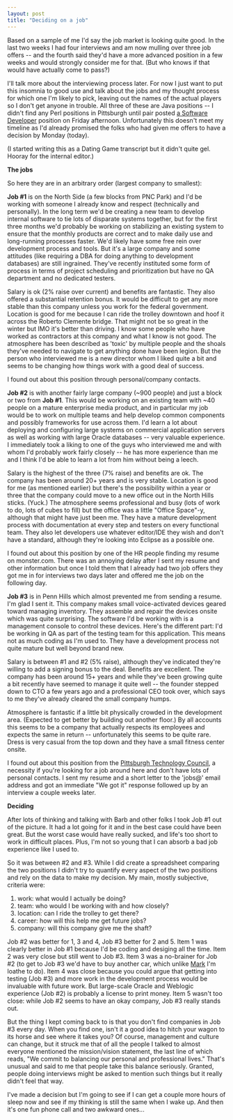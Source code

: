 ```yaml
---
layout: post
title: "Deciding on a job"
---
```




<p>Based on a sample of me I'd say the job market is looking quite
good. In the last two weeks I had four interviews and am now mulling
over three job offers -- and the fourth said they'd have a more
advanced position in a few weeks and would strongly consider me for
that. (But who knows if that would have actually come to pass?)</p>

<p>I'll talk more about the interviewing process later. For now I just
want to put this insomnia to good use and talk about the jobs and my
thought process for which one I'm likely to pick, leaving out the
names of the actual players so I don't get anyone in trouble. All
three of these are Java positions -- I didn't find any Perl positions
in Pittsburgh until pair posted <a
href="http://www.pair.com/about/jobs/jobs.html#softdev">a Software
Developer</a> position on Friday afternoon. Unfortunately this doesn't
meet my timeline as I'd already promised the folks who had given me
offers to have a decision by Monday (today).</p>

<p>(I started writing this as a Dating Game transcript but it didn't
quite gel. Hooray for the internal editor.)</p>
<p><b>The jobs</b></p>
<p>So here they are in an arbitrary order (largest company to
smallest):</p>

<p><b>Job #1</b> is on the North Side (a few blocks from PNC Park) and
I'd be working with someone I already know and respect (technically
and personally). In the long term we'd be creating a new team to
develop internal software to tie lots of disparate systems together,
but for the first three months we'd probably be working on stabilizing
an existing system to ensure that the monthly products are correct and
to make daily use and long-running processes faster. We'd likely have
some free rein over development process and tools. But it's a large
company and some attitudes (like requiring a DBA for doing anything to
development databases) are still ingrained. They've recently
instituted some form of process in terms of project scheduling and
prioritization but have no QA department and no dedicated testers.</p>

<p>Salary is ok (2% raise over current) and benefits are
fantastic. They also offered a substantial retention bonus. It would
be difficult to get any more stable than this company unless you work
for the federal government. Location is good for me because I can ride
the trolley downtown and hoof it across the Roberto Clemente
bridge. That might not be so great in the winter but IMO it's better
than driving. I know some people who have worked as contractors at
this company and what I know is not good. The atmosphere has been
described as 'toxic' by multiple people and the shoals they've needed
to navigate to get anything done have been legion. But the person who
interviewed me is a new director whom I liked quite a bit and seems to
be changing how things work with a good deal of success.</p>

<p>I found out about this position through personal/company
contacts.</p>

<p><b>Job #2</b> is with another fairly large company (~900 people)
and just a block or two from <b>Job #1</b>. This would be working on
an existing team with ~40 people on a mature enterprise media product,
and in particular my job would be to work on multiple teams and help
develop common components and possibly frameworks for use across
them. I'd learn a lot about deploying and configuring large systems on
commercial application servers as well as working with large Oracle
databases -- very valuable experience. I immediately took a liking to
one of the guys who interviewed me and with whom I'd probably work
fairly closely -- he has more experience than me and I think I'd be
able to learn a lot from him without being a leech.</p>

<p>Salary is the highest of the three (7% raise) and benefits are
ok. The company has been around 20+ years and is very stable. Location
is good for me (as mentioned earlier) but there's the possibility
within a year or three that the company could move to a new office out
in the North Hills sticks. (Yuck.) The atmosphere seems professional
and busy (lots of work to do, lots of cubes to fill) but the office
was a little "Office Space"-y, although that might have just been
me. They have a mature development process with documentation at every
step and testers on every functional team. They also let developers
use whatever editor/IDE they wish and don't have a standard, although
they're looking into Eclipse as a possible one.</p>

<p>I found out about this position by one of the HR people finding my
resume on monster.com. There was an annoying delay after I sent my
resume and other information but once I told them that I already had
two job offers they got me in for interviews two days later and
offered me the job on the following day.</p>

<p><b>Job #3</b> is in Penn Hills which almost prevented me from
sending a resume. I'm glad I sent it. This company makes small
voice-activated devices geared toward managing inventory. They
assemble and repair the devices onsite which was quite surprising. The
software I'd be working with is a management console to control these
devices. Here's the different part: I'd be working in QA as part of
the testing team for this application. This means not as much coding
as I'm used to. They have a development process not quite mature but
well beyond brand new.</p>

<p>Salary is between #1 and #2 (5% raise), although they've indicated
they're willing to add a signing bonus to the deal. Benefits are
excellent. The company has been around 15+ years and while they've
been growing quite a bit recently have seemed to manage it quite well
-- the founder stepped down to CTO a few years ago and a professional
CEO took over, which says to me they've already cleared the small
company humps.</p>

<p>Atmosphere is fantastic if a little bit physically crowded in the
development area. (Expected to get better by building out another
floor.) By all accounts this seems to be a company that actually
respects its employees and expects the same in return -- unfortunately
this seems to be quite rare. Dress is very casual from the top down
and they have a small fitness center onsite.</p>

<p>I found out about this position from the <a
href="http://careers.pghtech.org/resume/">Pittsburgh Technology
Council</a>, a necessity if you're looking for a job around here and
don't have lots of personal contacts. I sent my resume and a short
letter to the 'jobs@' email address and got an immediate "We got it"
response followed up by an interview a couple weeks later.</p>

<p><b>Deciding</b></p>
<p>After lots of thinking and talking with Barb and other folks I took
Job #1 out of the picture. It had a lot going for it and in the best
case could have been great. But the worst case would have really
sucked, and life's too short to work in difficult places. Plus, I'm
not so young that I can absorb a bad job experience like I used
to.</p>

<p>So it was between #2 and #3. While I did create a spreadsheet
comparing the two positions I didn't try to quantify every aspect of
the two positions and rely on the data to make my decision. My main,
mostly subjective, criteria were:</p>
<ol>
 <li>work: what would I actually be doing?
 <li>team: who would I be working with and how closely?
 <li>location: can I ride the trolley to get there?
 <li>career: how will this help me get future jobs?
 <li>company: will this company give me the shaft?
</ol>

<p>Job #2 was better for 1, 3 and 4, Job #3 better for 2 and 5. Item 1
was clearly better in Job #1 because I'd be coding and desiging all
the time. Item 2 was very close but still went to Job #3. Item 3 was a
no-brainer for Job #2 (to get to Job #3 we'd have to buy another car,
which unlike <a href="http://mark.denovich.org/">Mark</a> I'm loathe
to do). Item 4 was close because you could argue that getting into
testing (Job #3) and more work in the development process would be
invaluable with future work. But large-scale Oracle and Weblogic
experience (Job #2) is probably a license to print money. Item 5
wasn't too close: while Job #2 seems to have an okay company, Job #3
really stands out.</p>

<p>But the thing I kept coming back to is that you don't find
companies in Job #3 every day. When you find one, isn't it a good idea
to hitch your wagon to its horse and see where it takes you? Of
course, management and culture can change, but it struck me that of
all the people I talked to almost everyone mentioned the
mission/vision statement, the last line of which reads, "We commit to
balancing our personal and professional lives." That's unusual and
said to me that people take this balance seriously. Granted, people
doing interviews might be asked to mention such things but it really
didn't feel that way.</p>

<p>I've made a decision but I'm going to see if I can get a couple more hours of
sleep now and see if my thinking is still the same when I wake up. And
then it's one fun phone call and two awkward ones...</p>


